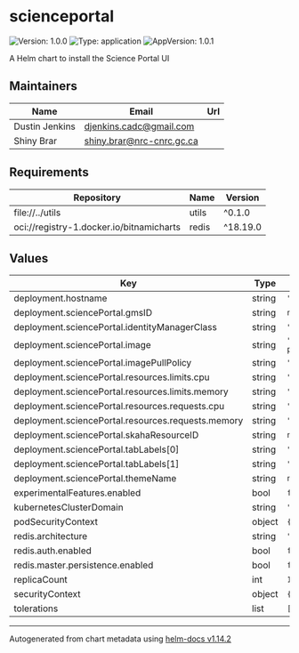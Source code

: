 # scienceportal

![Version: 1.0.0](https://img.shields.io/badge/Version-1.0.0-informational?style=flat-square) ![Type: application](https://img.shields.io/badge/Type-application-informational?style=flat-square) ![AppVersion: 1.0.1](https://img.shields.io/badge/AppVersion-1.0.1-informational?style=flat-square)

A Helm chart to install the Science Portal UI

## Maintainers

| Name | Email | Url |
| ---- | ------ | --- |
| Dustin Jenkins | <djenkins.cadc@gmail.com> |  |
| Shiny Brar | <shiny.brar@nrc-cnrc.gc.ca> |  |

## Requirements

| Repository | Name | Version |
|------------|------|---------|
| file://../utils | utils | ^0.1.0 |
| oci://registry-1.docker.io/bitnamicharts | redis | ^18.19.0 |

## Values

| Key | Type | Default | Description |
|-----|------|---------|-------------|
| deployment.hostname | string | `"example.host.com"` |  |
| deployment.sciencePortal.gmsID | string | `nil` |  |
| deployment.sciencePortal.identityManagerClass | string | `"org.opencadc.auth.StandardIdentityManager"` |  |
| deployment.sciencePortal.image | string | `"images.opencadc.org/platform/science-portal:1.0.1"` |  |
| deployment.sciencePortal.imagePullPolicy | string | `"Always"` |  |
| deployment.sciencePortal.resources.limits.cpu | string | `"500m"` |  |
| deployment.sciencePortal.resources.limits.memory | string | `"500M"` |  |
| deployment.sciencePortal.resources.requests.cpu | string | `"500m"` |  |
| deployment.sciencePortal.resources.requests.memory | string | `"500M"` |  |
| deployment.sciencePortal.skahaResourceID | string | `nil` |  |
| deployment.sciencePortal.tabLabels[0] | string | `"Standard"` |  |
| deployment.sciencePortal.tabLabels[1] | string | `"Advanced"` |  |
| deployment.sciencePortal.themeName | string | `nil` |  |
| experimentalFeatures.enabled | bool | `false` |  |
| kubernetesClusterDomain | string | `"cluster.local"` |  |
| podSecurityContext | object | `{}` |  |
| redis.architecture | string | `"standalone"` |  |
| redis.auth.enabled | bool | `false` |  |
| redis.master.persistence.enabled | bool | `false` |  |
| replicaCount | int | `1` |  |
| securityContext | object | `{}` |  |
| tolerations | list | `[]` |  |

----------------------------------------------
Autogenerated from chart metadata using [helm-docs v1.14.2](https://github.com/norwoodj/helm-docs/releases/v1.14.2)
